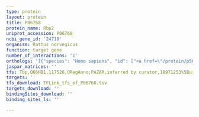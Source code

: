 ```yaml
---
type: protein
layout: protein
title: P06768
protein_name: Rbp2
uniprot_accession: P06768
ncbi_gene_id: '24710'
organism: Rattus norvegicus
function: target gene
number_of_interactions: '1'
orthologs: '[{"species": "Homo sapiens", "id": ["<a href=\"/protein/p50120\">P50120</a>"]}, {"species": "Danio rerio", "id": ["Q8UVG6", "Q6IVM1"]}, {"species": "Mus musculus", "id": ["<a href=\"/protein/q08652\">Q08652</a>"]}]'
jaspar_matrices: ''
tfs: Tbp,Q66HB1,117526,ORegAnno;PAZAR,inferred by curator,18971253%5Buid%5D+OR+26578589%5Buid%5D,No
targets: ''
tfs_download: TFLink_tfs_of_P06768.tsv
targets_download: ''
bindingSites_download: ''
binding_sites_ls: ''

---
```

